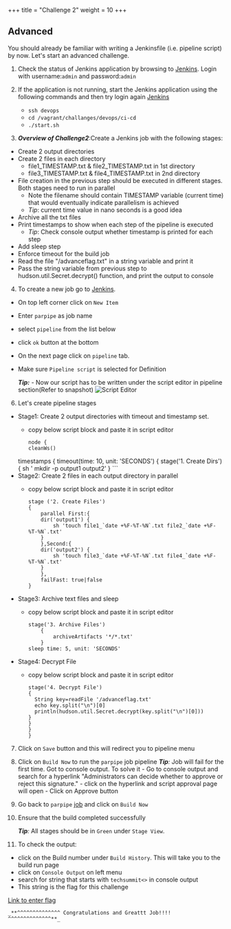 +++
title = "Challenge 2"
weight = 10
+++

## Advanced
You should already be familiar with writing a Jenkinsfile (i.e. pipeline script) by now. Let's start an advanced challenge.

1. Check the status of Jenkins application by browsing to [Jenkins](http://192.168.33.10/). Login with username:`admin` and password:`admin`

2. If the application is not running, start the Jenkins application using the following commands and then try login again [Jenkins](http://192.168.33.10/)

    - `ssh devops`
    - `cd /vagrant/challanges/devops/ci-cd`
    - `./start.sh`

3. _**Overview of Challenge2**_:Create a Jenkins job with the following stages:

  - Create 2 output directories
  - Create 2 files in each directory
     - file1_TIMESTAMP.txt & file2_TIMESTAMP.txt in 1st directory
     - file3_TIMESTAMP.txt & file4_TIMESTAMP.txt in 2nd directory
  - File creation in the previous step should be executed in different stages. Both stages need to run in parallel
     - Note the filename should contain TIMESTAMP variable (current time) that would eventually indicate parallelism is achieved
     - _Tip_: current time value in nano seconds is a good idea
  - Archive all the txt files
  - Print timestamps to show when each step of the pipeline is executed
     - _Tip_: Check console output whether timestamp is printed for each step
  - Add sleep step
  - Enforce timeout for the build job
  - Read the file "/advanceflag.txt" in a string variable and print it
  - Pass the string variable from previous step to hudson.util.Secret.decrypt() function, and print the output to console

4. To create a new job go to [Jenkins](http://192.168.33.10/).
  - On top left corner click on `New Item`
  - Enter `parpipe` as job name
  - select `pipeline` from the list below
  - click `ok` button at the bottom
  - On the next page click on `pipeline` tab.
  - Make sure `Pipeline script` is selected for Definition

      _**Tip:**_
            - Now our script has to be written under the script editor in pipeline section(Refer to snapshot)
              ![Script Editor](/images/Jenkins.png)

6. Let's create pipeline stages
  - Stage1: Create 2 output directories with timeout and timestamp set.
      - copy below script block and paste it in script editor

        ```
        node {
        cleanWs()
    timestamps
      {
      timeout(time: 10, unit: 'SECONDS')
        {
        stage('1. Create Dirs')
        {
            sh ' mkdir -p output1 output2'
        }
        ```
  - Stage2: Create 2 files in each output directory in parallel
      - copy below script block and paste it in script editor

        ```
        stage ('2. Create Files')
        {
            parallel First:{
            dir('output1') {
                sh 'touch file1_`date +%F-%T-%N`.txt file2_`date +%F-%T-%N`.txt'
            }
            },Second:{
            dir('output2') {
                sh 'touch file3_`date +%F-%T-%N`.txt file4_`date +%F-%T-%N`.txt'
            }
            },
            failFast: true|false
        }
        ```
  - Stage3: Archive text files and sleep  
      - copy below script block and paste it in script editor

        ```
        stage('3. Archive Files')
            {
                archiveArtifacts '*/*.txt'
            }
        sleep time: 5, unit: 'SECONDS'
        ```
  - Stage4: Decrypt File  
      - copy below script block and paste it in script editor

        ```
        stage('4. Decrypt File')
        {
          String key=readFile '/advanceflag.txt'
          echo key.split("\n")[0]
          println(hudson.util.Secret.decrypt(key.split("\n")[0]))
        }
        }
        }
        }

        ```
7. Click on `Save` button and this will redirect you to pipeline menu
8. Click on `Build Now` to run the `parpipe` job pipeline
   _**Tip**:_ Job will fail for the first time. Got to console output. To solve it
          - Go to console output and search for a hyperlink "Administrators can decide whether to approve or reject this signature."
          - click on the hyperlink and script approval page will open
          - Click on Approve button
9. Go back to `parpipe` [job](http://192.168.33.10/job/parpipe) and click on `Build Now`
10. Ensure that the build completed successfully

    _**Tip**:_ All stages should be in `Green` under `Stage View`.

11. To check the output:
  - click on the Build number under `Build History`. This will take you to the build run page
  - click on `Console Output` on left menu
  - search for string that starts with `techsummit<>` in console output
  - This string is the flag for this challenge


<a href="https://ctf.ts2019.adobe.com/challenges#CI/CD%202" target="_blank"> Link to enter flag </a>


    _**^^^^^^^^^^^^^^ Congratulations and Greattt Job!!!! ^^^^^^^^^^^^^^**_

